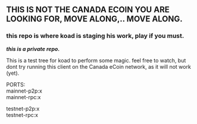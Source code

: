 ## THIS IS NOT THE CANADA ECOIN YOU ARE LOOKING FOR, MOVE ALONG,.. MOVE ALONG.
    
### this repo is where koad is staging his work, play if you must.
  
___this is a private repo.___
  
This is a test tree for koad to perform some magic.  feel free to watch, but dont try running this client on the Canada eCoin network, as it will not work (yet).  
  
  
PORTS:   
mainnet-p2p:x  
mainnet-rpc:x  
  
testnet-p2p:x  
testnet-rpc:x  

